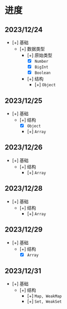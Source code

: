 # 进度

## 2023/12/24
- [+] 基础
  - [+] 数据类型
    - [+] 原始类型
      - [x] `Number`
      - [x] `BigInt`
      - [x] `Boolean`
    - [+] 结构
      - [+] `Object`

## 2023/12/25
- [+] 基础
    - [+] 结构
      - [x] `Object`
      - [+] `Array`

## 2023/12/26
- [+] 基础
    - [+] 结构
      - [+] `Array`

## 2023/12/28
- [+] 基础
    - [+] 结构
      - [+] `Array`


## 2023/12/29
- [+] 基础
    - [+] 结构
      - [x] `Array`

## 2023/12/31
- [+] 基础
    - [+] 结构
      - [+] `Map, WeakMap`
      - [+] `Set, WeakSet`